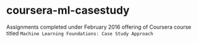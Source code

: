 # coursera-ml-casestudy
Assignments completed under February 2016 offering of Coursera course titled `Machine Learning Foundations: Case Study Approach` 

